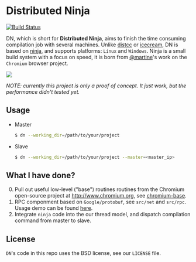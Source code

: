 Distributed Ninja
=======

[![Build Status](https://travis-ci.org/zhchbin/DN.svg?branch=master)](https://travis-ci.org/zhchbin/DN)

DN, which is short for __Distributed Ninja__, aims to finish the time consuming compilation job with several machines. Unlike [distcc][distcc] or [icecream][icecream], DN is based on [ninja][ninja], and supports platforms: `Linux` and `Windows`. Ninja is a small build system with a focus on speed, it is born from [@martine][martine]'s work on the `Chromium` browser project.

![](http://ww4.sinaimg.cn/large/7184df6bgw1epjm0z1b21j20bh0a0js3.jpg) 

*NOTE: currently this project is only a proof of concept. It just work, but the performance didn't tested yet.*

## Usage

* Master

    ```bash
    $ dn --working_dir=/path/to/your/project
    ```

* Slave

    ```bash
    $ dn --working_dir=/path/to/your/project --master=<master_ip>
    ```

## What I have done?

0. Pull out useful low-level ("base") routines routines from the Chromium open-source project at http://www.chromium.org, see [chromium-base][chromium-base].
1. RPC componment based on `Google/protobuf`, see `src/net` and `src/rpc`. Usage demo can be found [here][rpc-demo].
2. Integrate `ninja` code into the our thread model, and dispatch compilation command from master to slave.

## License

`DN`'s code in this repo uses the BSD license, see our `LICENSE` file.

[ninja]: http://martine.github.com/ninja/
[martine]: https://github.com/martine
[chromium-base]: https://github.com/zhchbin/chromium-base
[rpc-demo]: https://github.com/zhchbin/DN/tree/master/src/rpc/example
[distcc]: https://code.google.com/p/distcc/
[icecream]: https://github.com/icecc/icecream
